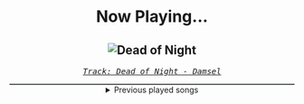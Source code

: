 <div align="center"> 
<h1>Now Playing...</h1>

![Dead of Night](https://i.scdn.co/image/ab67616d00001e021b80bb95a7f3a5a800a81c9a)
--
_<samp><a href="https://open.spotify.com/track/7rooz0BRKfy4SxCovJkh9E">Track: Dead of Night - Damsel</a></samp>_

<div style="border: 1px #4B5054 solid"></div>
<details>
  <summary>
    Previous played songs
  </summary>
  <table>
    <thead>
      <tr>
        <th>
          Artist
        </th>
        <th>
          Song
        </th>
        <th>
          Link
        </th>
      </tr>
    </thead>
    <tbody>
      <tr><td>Damsel</td><td>Dead of Night</td><td><a href="https://open.spotify.com/track/7rooz0BRKfy4SxCovJkh9E">https://open.spotify.com/track/7rooz0BRKfy4SxCovJkh9E</a></td></tr><tr><td>Rammstein</td><td>Feuer frei!</td><td><a href="https://open.spotify.com/track/5aNH8inF5BsbThDeOLs7zs">https://open.spotify.com/track/5aNH8inF5BsbThDeOLs7zs</a></td></tr><tr><td>Pop Evil</td><td>Let The Chaos Reign</td><td><a href="https://open.spotify.com/track/01zEyqBizEZ1MDOaJ4nL4d">https://open.spotify.com/track/01zEyqBizEZ1MDOaJ4nL4d</a></td></tr><tr><td>Breaking Benjamin</td><td>Blood</td><td><a href="https://open.spotify.com/track/7gQ7DfSSc3b8e4cHtFnDxu">https://open.spotify.com/track/7gQ7DfSSc3b8e4cHtFnDxu</a></td></tr><tr><td>Mick Gordon</td><td>Rip & Tear</td><td><a href="https://open.spotify.com/track/5soMJpcVhSrGrB4prvPL6P">https://open.spotify.com/track/5soMJpcVhSrGrB4prvPL6P</a></td></tr><tr><td>Linkin Park</td><td>Papercut</td><td><a href="https://open.spotify.com/track/1Vej0qeQ3ioKwpI6FUbRv1">https://open.spotify.com/track/1Vej0qeQ3ioKwpI6FUbRv1</a></td></tr><tr><td>Five Finger Death Punch</td><td>Jekyll and Hyde</td><td><a href="https://open.spotify.com/track/6efSwlK3LOlWOeKK9xlUKF">https://open.spotify.com/track/6efSwlK3LOlWOeKK9xlUKF</a></td></tr><tr><td>In Flames</td><td>I Am Above</td><td><a href="https://open.spotify.com/track/2t1G0rDxUY9zjML3f5mObb">https://open.spotify.com/track/2t1G0rDxUY9zjML3f5mObb</a></td></tr><tr><td>ANTITYPE</td><td>Freaking Me Out</td><td><a href="https://open.spotify.com/track/2jSUHOanw7tVeXTMCTLNkz">https://open.spotify.com/track/2jSUHOanw7tVeXTMCTLNkz</a></td></tr><tr><td>Saint Asonia</td><td>Above It All</td><td><a href="https://open.spotify.com/track/3GYRXFfWTV2U1gIs8yIipx">https://open.spotify.com/track/3GYRXFfWTV2U1gIs8yIipx</a></td></tr><tr><td>From Ashes to New</td><td>Panic</td><td><a href="https://open.spotify.com/track/2OPcwNyO1CmKwlqiP0Y4DT">https://open.spotify.com/track/2OPcwNyO1CmKwlqiP0Y4DT</a></td></tr><tr><td>Motionless In White</td><td></c0de></td><td><a href="https://open.spotify.com/track/3p3t4C8mvtZrFBRs6OE7eY">https://open.spotify.com/track/3p3t4C8mvtZrFBRs6OE7eY</a></td></tr><tr><td>Motionless In White</td><td>Headache</td><td><a href="https://open.spotify.com/track/1zVuDtGYWtwg2Id64zrL2K">https://open.spotify.com/track/1zVuDtGYWtwg2Id64zrL2K</a></td></tr><tr><td>Motionless In White</td><td>Disguise</td><td><a href="https://open.spotify.com/track/6LNKeK9iJ66iwe16VxG43H">https://open.spotify.com/track/6LNKeK9iJ66iwe16VxG43H</a></td></tr><tr><td>Bury Tomorrow</td><td>Glasswalk</td><td><a href="https://open.spotify.com/track/5Blmk6OZz1o9z0h10IQBuT">https://open.spotify.com/track/5Blmk6OZz1o9z0h10IQBuT</a></td></tr><tr><td>NF</td><td>Time - Edit</td><td><a href="https://open.spotify.com/track/68Vm2W4oURsPV3121vUZgB">https://open.spotify.com/track/68Vm2W4oURsPV3121vUZgB</a></td></tr><tr><td>Icon For Hire</td><td>Venom</td><td><a href="https://open.spotify.com/track/4cQWvdxRi6IvEQBbgDveQI">https://open.spotify.com/track/4cQWvdxRi6IvEQBbgDveQI</a></td></tr><tr><td>The Raven Age</td><td>Fleur De Lis</td><td><a href="https://open.spotify.com/track/4XOv6rpg0td5pPwlXLxnDS">https://open.spotify.com/track/4XOv6rpg0td5pPwlXLxnDS</a></td></tr><tr><td>Northlane</td><td>Eclipse</td><td><a href="https://open.spotify.com/track/6h74TgEDZ4n25q6fxbqbjE">https://open.spotify.com/track/6h74TgEDZ4n25q6fxbqbjE</a></td></tr><tr><td>Tartalo Music</td><td>The Awakening of the Celts</td><td><a href="https://open.spotify.com/track/38fCCfSv3Lb2pBHoUqradg">https://open.spotify.com/track/38fCCfSv3Lb2pBHoUqradg</a></td></tr>
    </tbody>
  </table>
</details>

</div>
